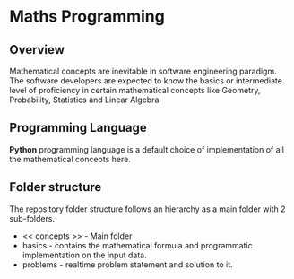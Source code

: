 # Maths Programming

## Overview
Mathematical concepts are inevitable in software engineering paradigm. The software developers are expected to know the basics or intermediate level of proficiency in certain mathematical concepts like Geometry, Probability, Statistics and Linear Algebra

## Programming Language
**Python** programming language is a default choice of implementation of all the mathematical concepts here.

## Folder structure
The repository folder structure follows an hierarchy as a main folder with 2 sub-folders. 
* << concepts >> - Main folder
* basics - contains the mathematical formula and programmatic implementation on the input data.
* problems - realtime problem statement and solution to it. 

